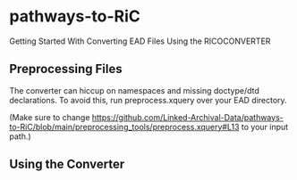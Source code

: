 # pathways-to-RiC

 Getting Started With Converting EAD Files Using the RICOCONVERTER 
 
 ## Preprocessing Files
 The converter can hiccup on namespaces and missing doctype/dtd declarations. To avoid this, run preprocess.xquery over your EAD directory. 
 
 (Make sure to change https://github.com/Linked-Archival-Data/pathways-to-RiC/blob/main/preprocessing_tools/preprocess.xquery#L13 to your input path.)
 
 ## Using the Converter
